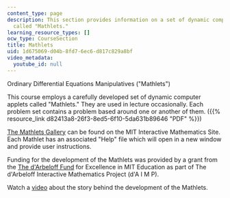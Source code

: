 ```yaml
---
content_type: page
description: This section provides information on a set of dynamic computer applets
  called "Mathlets."
learning_resource_types: []
ocw_type: CourseSection
title: Mathlets
uid: 1d675069-d04b-8fd7-6ec6-d817c829a8bf
video_metadata:
  youtube_id: null
---
```


Ordinary Differential Equations Manipulatives ("Mathlets")

This course employs a carefully developed set of dynamic computer applets called "Mathlets." They are used in lecture occasionally. Each problem set contains a problem based around one or another of them. ({{% resource_link d82413a8-26f3-8ed5-6f10-5da631b89646 "PDF" %}})

[The Mathlets Gallery](http://math.mit.edu/mathlets/mathlets/) can be found on the MIT Interactive Mathematics Site. Each Mathlet has an associated "Help" file which will open in a new window and provide user instructions.

Funding for the development of the Mathlets was provided by a grant from the [The d'Arbeloff Fund](http://web.mit.edu/newsoffice/2000/darbeloff-1025.html) for Excellence in MIT Education as part of The d'Arbeloff Interactive Mathematics Project (d'A I M P).

Watch a [video](http://mathlets.org/training/introduction/) about the story behind the development of the Mathlets.